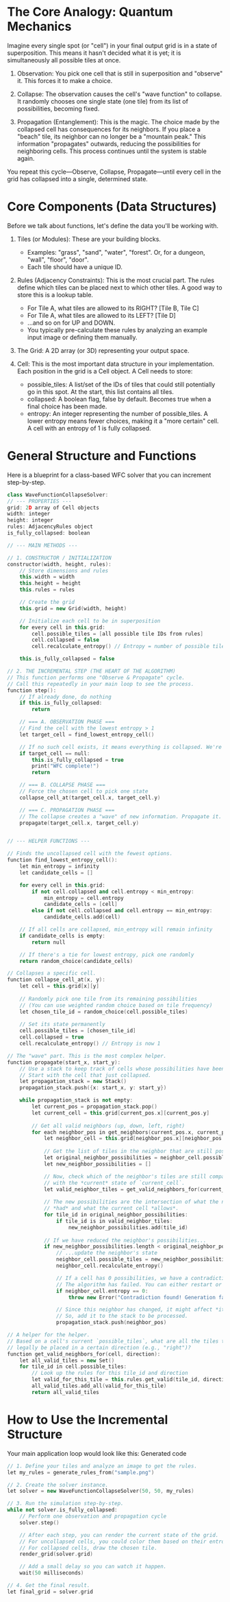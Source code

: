 # The Core Analogy: Quantum Mechanics

Imagine every single spot (or "cell") in your final output grid is in a state of superposition. This means it hasn't decided what it is yet; it is simultaneously all possible tiles at once.

1. Observation: You pick one cell that is still in superposition and "observe" it. This forces it to make a choice.

2. Collapse: The observation causes the cell's "wave function" to collapse. It randomly chooses one single state (one tile) from its list of possibilities, becoming fixed.

3. Propagation (Entanglement): This is the magic. The choice made by the collapsed cell has consequences for its neighbors. If you place a "beach" tile, its neighbor can no longer be a "mountain peak." This information "propagates" outwards, reducing the possibilities for neighboring cells. This process continues until the system is stable again.

You repeat this cycle—Observe, Collapse, Propagate—until every cell in the grid has collapsed into a single, determined state.

# Core Components (Data Structures)

Before we talk about functions, let's define the data you'll be working with.

1. Tiles (or Modules): These are your building blocks.
    - Examples: "grass", "sand", "water", "forest". Or, for a dungeon, "wall", "floor", "door".
    - Each tile should have a unique ID.

2. Rules (Adjacency Constraints): This is the most crucial part. The rules define which tiles can be placed next to which other tiles. A good way to store this is a lookup table.

    - For Tile A, what tiles are allowed to its RIGHT? [Tile B, Tile C]
    - For Tile A, what tiles are allowed to its LEFT? [Tile D]
    - ...and so on for UP and DOWN.
    - You typically pre-calculate these rules by analyzing an example input image or defining them manually.

3. The Grid: A 2D array (or 3D) representing your output space.

4. Cell: This is the most important data structure in your implementation. Each position in the grid is a Cell object. A Cell needs to store:
    - possible_tiles: A list/set of the IDs of tiles that could still potentially go in this spot. At the start, this list contains all tiles.
    - collapsed: A boolean flag, false by default. Becomes true when a final choice has been made.
    - entropy: An integer representing the number of possible_tiles. A lower entropy means fewer choices, making it a "more certain" cell. A cell with an entropy of 1 is fully collapsed.

# General Structure and Functions
Here is a blueprint for a class-based WFC solver that you can increment step-by-step.

```c++
class WaveFunctionCollapseSolver:
// --- PROPERTIES ---
grid: 2D array of Cell objects
width: integer
height: integer
rules: AdjacencyRules object
is_fully_collapsed: boolean

// --- MAIN METHODS ---

// 1. CONSTRUCTOR / INITIALIZATION
constructor(width, height, rules):
    // Store dimensions and rules
    this.width = width
    this.height = height
    this.rules = rules

    // Create the grid
    this.grid = new Grid(width, height)

    // Initialize each cell to be in superposition
    for every cell in this.grid:
        cell.possible_tiles = [all possible tile IDs from rules]
        cell.collapsed = false
        cell.recalculate_entropy() // Entropy = number of possible tiles

    this.is_fully_collapsed = false

// 2. THE INCREMENTAL STEP (THE HEART OF THE ALGORITHM)
// This function performs one "Observe & Propagate" cycle.
// Call this repeatedly in your main loop to see the process.
function step():
    // If already done, do nothing
    if this.is_fully_collapsed:
        return

    // === A. OBSERVATION PHASE ===
    // Find the cell with the lowest entropy > 1
    let target_cell = find_lowest_entropy_cell()

    // If no such cell exists, it means everything is collapsed. We're done!
    if target_cell == null:
        this.is_fully_collapsed = true
        print("WFC complete!")
        return

    // === B. COLLAPSE PHASE ===
    // Force the chosen cell to pick one state
    collapse_cell_at(target_cell.x, target_cell.y)

    // === C. PROPAGATION PHASE ===
    // The collapse creates a "wave" of new information. Propagate it.
    propagate(target_cell.x, target_cell.y)


// --- HELPER FUNCTIONS ---

// Finds the uncollapsed cell with the fewest options.
function find_lowest_entropy_cell():
    let min_entropy = infinity
    let candidate_cells = []

    for every cell in this.grid:
        if not cell.collapsed and cell.entropy < min_entropy:
            min_entropy = cell.entropy
            candidate_cells = [cell]
        else if not cell.collapsed and cell.entropy == min_entropy:
            candidate_cells.add(cell)

    // If all cells are collapsed, min_entropy will remain infinity
    if candidate_cells is empty:
        return null

    // If there's a tie for lowest entropy, pick one randomly
    return random_choice(candidate_cells)

// Collapses a specific cell.
function collapse_cell_at(x, y):
    let cell = this.grid[x][y]
    
    // Randomly pick one tile from its remaining possibilities
    // (You can use weighted random choice based on tile frequency)
    let chosen_tile_id = random_choice(cell.possible_tiles)
    
    // Set its state permanently
    cell.possible_tiles = [chosen_tile_id]
    cell.collapsed = true
    cell.recalculate_entropy() // Entropy is now 1

// The "wave" part. This is the most complex helper.
function propagate(start_x, start_y):
    // Use a stack to keep track of cells whose possibilities have been reduced.
    // Start with the cell that just collapsed.
    let propagation_stack = new Stack()
    propagation_stack.push({x: start_x, y: start_y})

    while propagation_stack is not empty:
        let current_pos = propagation_stack.pop()
        let current_cell = this.grid[current_pos.x][current_pos.y]
        
        // Get all valid neighbors (up, down, left, right)
        for each neighbor_pos in get_neighbors(current_pos.x, current_pos.y):
            let neighbor_cell = this.grid[neighbor_pos.x][neighbor_pos.y]
            
            // Get the list of tiles in the neighbor that are still possible
            let original_neighbor_possibilities = neighbor_cell.possible_tiles.copy()
            let new_neighbor_possibilities = []

            // Now, check which of the neighbor's tiles are still compatible
            // with the *current* state of `current_cell`.
            let valid_neighbor_tiles = get_valid_neighbors_for(current_cell, direction_to_neighbor)
            
            // The new possibilities are the intersection of what the neighbor
            // *had* and what the current cell *allows*.
            for tile_id in original_neighbor_possibilities:
                if tile_id is in valid_neighbor_tiles:
                    new_neighbor_possibilities.add(tile_id)
            
            // If we have reduced the neighbor's possibilities...
            if new_neighbor_possibilities.length < original_neighbor_possibilities.length:
                // ...update the neighbor's state
                neighbor_cell.possible_tiles = new_neighbor_possibilities
                neighbor_cell.recalculate_entropy()

                // If a cell has 0 possibilities, we have a contradiction!
                // The algorithm has failed. You can either restart or backtrack.
                if neighbor_cell.entropy == 0:
                    throw new Error("Contradiction found! Generation failed.")

                // Since this neighbor has changed, it might affect *its* neighbors.
                // So, add it to the stack to be processed.
                propagation_stack.push(neighbor_pos)

// A helper for the helper.
// Based on a cell's current `possible_tiles`, what are all the tiles that could
// legally be placed in a certain direction (e.g., "right")?
function get_valid_neighbors_for(cell, direction):
    let all_valid_tiles = new Set()
    for tile_id in cell.possible_tiles:
        // Look up the rules for this tile_id and direction
        let valid_for_this_tile = this.rules.get_valid(tile_id, direction)
        all_valid_tiles.add_all(valid_for_this_tile)
        return all_valid_tiles
```

# How to Use the Incremental Structure

Your main application loop would look like this:
Generated code

```c++
// 1. Define your tiles and analyze an image to get the rules.
let my_rules = generate_rules_from("sample.png")

// 2. Create the solver instance.
let solver = new WaveFunctionCollapseSolver(50, 50, my_rules)

// 3. Run the simulation step-by-step.
while not solver.is_fully_collapsed:
    // Perform one observation and propagation cycle
    solver.step()

    // After each step, you can render the current state of the grid.
    // For uncollapsed cells, you could color them based on their entropy.
    // For collapsed cells, draw the chosen tile.
    render_grid(solver.grid)

    // Add a small delay so you can watch it happen.
    wait(50 milliseconds)

// 4. Get the final result.
let final_grid = solver.grid
```